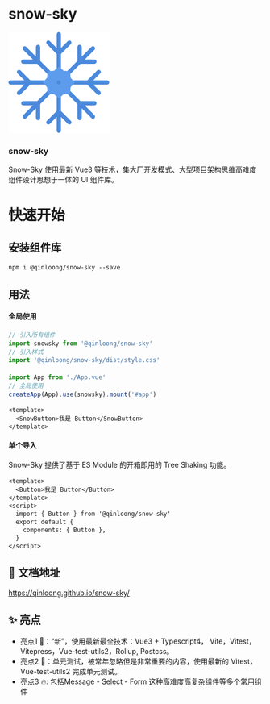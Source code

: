 # snow-sky

![示例图片](./docs/public/snowflake.png)

###  snow-sky

Snow-Sky 使用最新 Vue3 等技术，集大厂开发模式、大型项目架构思维高难度组件设计思想于一体的 UI 组件库。


# 快速开始

## 安装组件库

````shell
npm i @qinloong/snow-sky --save
````

## 用法

#### 全局使用

```` javascript
// 引入所有组件
import snowsky from '@qinloong/snow-sky'
// 引入样式
import '@qinloong/snow-sky/dist/style.css'

import App from './App.vue'
// 全局使用
createApp(App).use(snowsky).mount('#app')
````

```` vue
<template>
  <SnowButton>我是 Button</SnowButton>
</template>
````


#### 单个导入

Snow-Sky 提供了基于 ES Module 的开箱即用的 Tree Shaking 功能。

```` vue
<template>
  <Button>我是 Button</Button>
</template>
<script>
  import { Button } from '@qinloong/snow-sky'
  export default {
    components: { Button },
  }
</script>
````

## 📃 文档地址

<https://qinloong.github.io/snow-sky/>

## ✨ 亮点

* 亮点1 🎉：“新”，使用最新最全技术：Vue3 + Typescript4， Vite，Vitest， Vitepress，Vue-test-utils2，Rollup, Postcss。
* 亮点2 🌹：单元测试，被常年忽略但是非常重要的内容，使用最新的 Vitest，Vue-test-utils2 完成单元测试。
* 亮点3 🔥: 包括Message - Select - Form 这种高难度高复杂组件等多个常用组件
